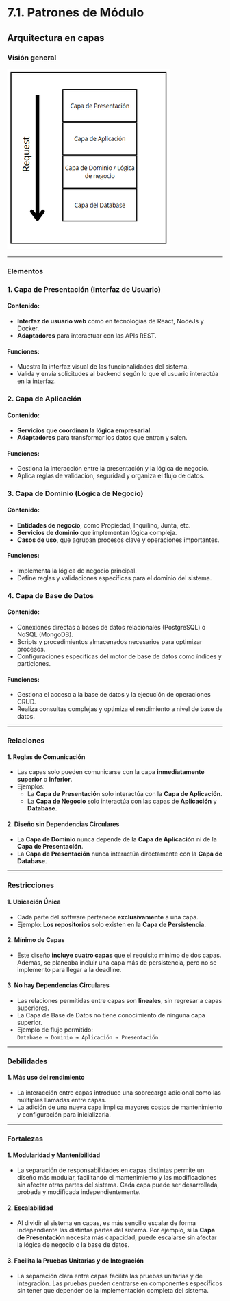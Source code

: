 # 7.1. Patrones de Módulo

## Arquitectura en capas

### Visión general

![Capas](capas.png)

---

### Elementos

### 1. Capa de Presentación (Interfaz de Usuario)

#### Contenido:
- **Interfaz de usuario web** como en tecnologías de React, NodeJs y Docker.
- **Adaptadores** para interactuar con las APIs REST.

#### Funciones:
- Muestra la interfaz visual de las funcionalidades del sistema.
- Valida y envía solicitudes al backend según lo que el usuario interactúa en la interfaz.

### 2. Capa de Aplicación

#### Contenido:
- **Servicios que coordinan la lógica empresarial.**
- **Adaptadores** para transformar los datos que entran y salen.

#### Funciones:
- Gestiona la interacción entre la presentación y la lógica de negocio.
- Aplica reglas de validación, seguridad y organiza el flujo de datos.

### 3. Capa de Dominio (Lógica de Negocio)

#### Contenido:
- **Entidades de negocio**, como Propiedad, Inquilino, Junta, etc.
- **Servicios de dominio** que implementan lógica compleja.
- **Casos de uso**, que agrupan procesos clave y operaciones importantes.

#### Funciones:
- Implementa la lógica de negocio principal.
- Define reglas y validaciones específicas para el dominio del sistema.

### 4. Capa de Base de Datos

#### Contenido:
- Conexiones directas a bases de datos relacionales (PostgreSQL) o NoSQL (MongoDB).
- Scripts y procedimientos almacenados necesarios para optimizar procesos.
- Configuraciones específicas del motor de base de datos como índices y particiones.

#### Funciones:
- Gestiona el acceso a la base de datos y la ejecución de operaciones CRUD.
- Realiza consultas complejas y optimiza el rendimiento a nivel de base de datos.

---

### Relaciones

#### 1. Reglas de Comunicación

- Las capas solo pueden comunicarse con la capa **inmediatamente superior** o **inferior**.
- Ejemplos:
  - La **Capa de Presentación** solo interactúa con la **Capa de Aplicación**.
  - La **Capa de Negocio** solo interactúa con las capas de **Aplicación** y **Database**.


#### 2. Diseño sin Dependencias Circulares

- La **Capa de Dominio** nunca depende de la **Capa de Aplicación** ni de la **Capa de Presentación**.
- La **Capa de Presentación** nunca interactúa directamente con la **Capa de Database**.

---

### Restricciones

#### 1. Ubicación Única

- Cada parte del software pertenece **exclusivamente** a una capa.
- Ejemplo: **Los repositorios** solo existen en la **Capa de Persistencia**.

#### 2. Mínimo de Capas

- Este diseño **incluye cuatro capas** que el requisito mínimo de dos capas. Además, se planeaba incluir una capa más de persistencia, pero no se implementó para llegar a la deadline.

#### 3. No hay Dependencias Circulares

- Las relaciones permitidas entre capas son **lineales**, sin regresar a capas superiores.
- La Capa de Base de Datos no tiene conocimiento de ninguna capa superior.
- Ejemplo de flujo permitido:  
  `Database → Dominio → Aplicación → Presentación`.

---

### Debilidades

#### 1. Más uso del rendimiento

- La interacción entre capas introduce una sobrecarga adicional como las múltiples llamadas entre capas.
- La adición de una nueva capa implica mayores costos de mantenimiento y configuración para inicializarla.

---

### Fortalezas

#### 1. **Modularidad y Mantenibilidad**

- La separación de responsabilidades en capas distintas permite un diseño más modular, facilitando el mantenimiento y las modificaciones sin afectar otras partes del sistema. Cada capa puede ser desarrollada, probada y modificada independientemente.

#### 2. **Escalabilidad**

- Al dividir el sistema en capas, es más sencillo escalar de forma independiente las distintas partes del sistema. Por ejemplo, si la **Capa de Presentación** necesita más capacidad, puede escalarse sin afectar la lógica de negocio o la base de datos.

#### 3. **Facilita la Pruebas Unitarias y de Integración**

- La separación clara entre capas facilita las pruebas unitarias y de integración. Las pruebas pueden centrarse en componentes específicos sin tener que depender de la implementación completa del sistema.
